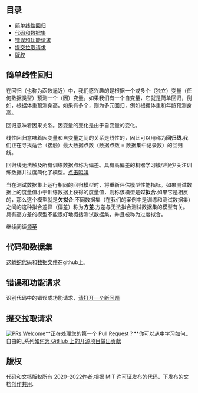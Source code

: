## 目录

-   [简单线性回归](https://github.com/drnitinmalik/simple-linear-regression#simple-linear-regression)
-   [代码和数据集](https://github.com/drnitinmalik/simple-linear-regression#code-and-dataset)
-   [错误和功能请求](https://github.com/drnitinmalik/simple-linear-regression#bugs-and-feature-requests)
-   [提交拉取请求](https://github.com/drnitinmalik/simple-linear-regression#submitting-a-pull-request)
-   [版权](https://github.com/drnitinmalik/simple-linear-regression#copyright)

## 简单线性回归

在回归（也称为函数逼近）中，我们感兴趣的是根据一个或多个（独立）变量（任何数据类型）预测一个（因）变量。如果我们有一个自变量，它就是简单回归，例如，根据体重预测身高。如果有多个，则为多元回归，例如根据体重和年龄预测身高。

回归意味着因果关系。因变量的变化是由于自变量的变化。

线性回归意味着因变量和自变量之间的关系是线性的，因此可以用称为**回归线**.我们正在寻找适合（接触）最大数据点数（数据点数 = 数据集中记录数）的回归线。

回归线无法触及所有训练数据点称为偏差。具有高偏差的机器学习模型很少关注训练数据并过度简化了模型。[点击鸣叫](https://clicktotweet.com/6Rcfz)

当在测试数据集上运行相同的回归模型时，将重新评估模型性能指标。如果测试数据上的度量值小于训练数据上获得的度量值，则称该模型是**过拟合**.如果它是相反的，那么这个模型就是**欠拟合**.不同数据集（在我们的案例中是训练和测试数据集）之间的这种拟合差异（偏差）称为**方差**.方差与无法拟合测试数据集的模型有关。具有高方差的模型不能很好地概括测试数据集，并且被称为过度拟合。

继续阅读[领英](https://www.linkedin.com/pulse/simple-linear-regression-overview-nitin-malik/)

## 代码和数据集

这[蟒蛇代码](https://github.com/drnitinmalik/simple-linear-regression/blob/main/predict-GPA-from-SAT.py)和[数据文件](https://github.com/drnitinmalik/simple-linear-regression/blob/main/SAT-GPA.csv)在github上。

## 错误和功能请求

识别代码中的错误或功能请求，[请打开一个新问题](https://github.com/drnitinmalik/simple-linear-regression/issues/new/choose)

## 提交拉取请求

[![PRs Welcome](https://img.shields.io/badge/PRs-welcome-brightgreen.svg?style=flat-square)](https://makeapullrequest.com)**正在处理您的第一个 Pull Request？**你可以从中学习如何_自由的_系列[如何为 GitHub 上的开源项目做出贡献](https://kcd.im/pull-request)

## 版权

代码和文档版权所有 2020–2022[作者](https://github.com/drnitinmalik/simple-linear-regression/graphs/contributors).根据 MIT 许可证发布的代码。下发布的文档[创作共用](https://creativecommons.org/licenses/by/3.0/).
